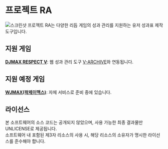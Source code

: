 # 프로젝트 RA
![스크린샷](https://project-ra.lunatica.kr/project_ra/bfd0cbca-0fc7-4116-8649-4dc6e02c90df.png)
프로젝트 RA는 다양한 리듬 게임의 성과 관리를 지원하는 유저 성과표 제작 도구입니다.

## 지원 게임
**[DJMAX RESPECT V](https://store.steampowered.com/app/960170/DJMAX_RESPECT_V/)**: 웹 성과 관리 도구 [V-ARCHIVE](https://v-archive.net)와 연동됩니다.

## 지원 예정 게임
**[WJMAX(왁제이맥스)](https://waktaverse.games/gameDetail/wjmax/)**: 자체 서비스로 준비 중에 있습니다.

## 라이선스
본 소프트웨어의 소스 코드는 공개되지 않았으며, 사용 가능한 최종 결과물만 UNLICENSE로 제공됩니다.  
소프트웨어 내 포함된 제3자 리소스의 사용 시, 해당 리소스의 소유자가 명시한 라이선스를 준수해야 합니다.
